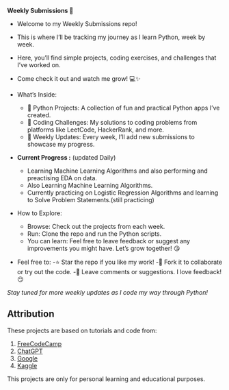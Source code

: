 **Weekly Submissions 🚀**

- Welcome to my Weekly Submissions repo! 
- This is where I’ll be tracking my journey as I learn Python, week by week. 
- Here, you’ll find simple projects, coding exercises, and challenges that I’ve worked on. 
- Come check it out and watch me grow! 💻✨

- What’s Inside:
    - 🐍 Python Projects: A collection of fun and practical Python apps I’ve created.
    - 🧩 Coding Challenges: My solutions to coding problems from platforms like LeetCode, HackerRank, and more.
    - 📅 Weekly Updates: Every week, I’ll add new submissions to showcase my progress.

- **Current Progress :** (updated Daily)
    - Learning Machine Learning Algorithms and also performing and preactising EDA on data.
    - Also Learning Machine Learning Algorithms.
    - Currently practicing on Logistic Regression Algorithms and learning to Solve Problem Statements.(still practicing)
 
- How to Explore:
    - Browse: Check out the projects from each week.
    - Run: Clone the repo and run the Python scripts.
    - You can learn: Feel free to leave feedback or suggest any improvements you might have. Let’s grow together! 😘

- Feel free to:
  -⭐️ Star the repo if you like my work!
  -📝 Fork it to collaborate or try out the code.
  -💬 Leave comments or suggestions. I love feedback! 😏

*Stay tuned for more weekly updates as I code my way through Python!*

## Attribution

These projects are based on tutorials and code from:
1. [FreeCodeCamp](https://www.freecodecamp.org/)
2. [ChatGPT](https://openai.com/chatgpt)
3. [Google](https://www.google.com/)
4. [Kaggle](https://www.kaggle.com/)

This projects are only for personal learning and educational purposes.
